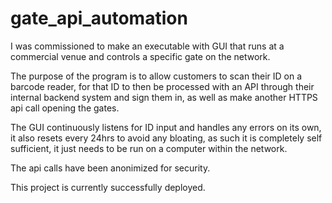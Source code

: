 # gate_api_automation
I was commissioned to make an executable with GUI that runs at a commercial venue and controls a specific gate on the network.

The purpose of the program is to allow customers to scan their ID on a barcode reader, for that ID to then be processed with an API through their internal backend system and sign them in, as well as make another HTTPS api call opening the gates.

The GUI continuously listens for ID input and handles any errors on its own, it also resets every 24hrs to avoid any bloating, as such it is completely self sufficient, it just needs to be run on a computer within the network.

The api calls have been anonimized for security. 

This project is currently successfully deployed.
